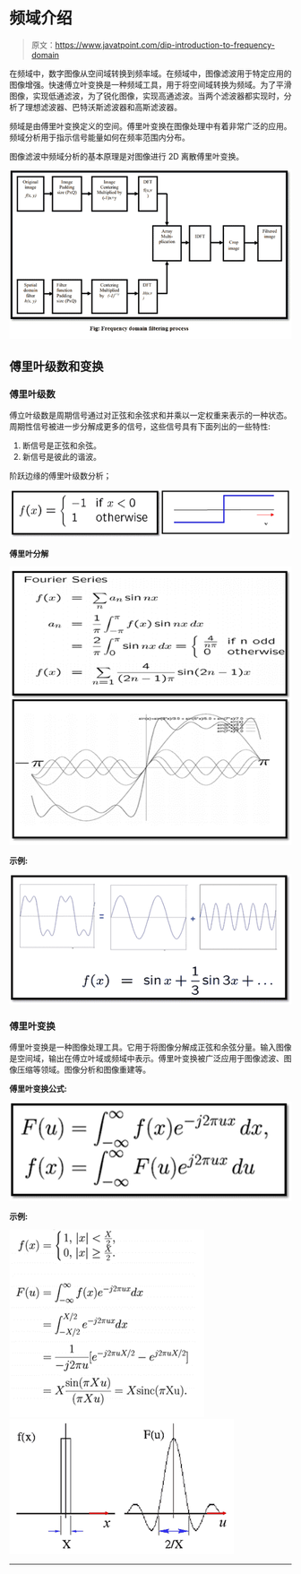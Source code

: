 # 频域介绍

> 原文：<https://www.javatpoint.com/dip-introduction-to-frequency-domain>

在频域中，数字图像从空间域转换到频率域。在频域中，图像滤波用于特定应用的图像增强。快速傅立叶变换是一种频域工具，用于将空间域转换为频域。为了平滑图像，实现低通滤波，为了锐化图像，实现高通滤波。当两个滤波器都实现时，分析了理想滤波器、巴特沃斯滤波器和高斯滤波器。

频域是由傅里叶变换定义的空间。傅里叶变换在图像处理中有着非常广泛的应用。频域分析用于指示信号能量如何在频率范围内分布。

图像滤波中频域分析的基本原理是对图像进行 2D 离散傅里叶变换。

![Frequency domain](img/d64f4b8ded4cb1cf76ef11b93991b3d7.png)

## 傅里叶级数和变换

### 傅里叶级数

傅立叶级数是周期信号通过对正弦和余弦求和并乘以一定权重来表示的一种状态。周期性信号被进一步分解成更多的信号，这些信号具有下面列出的一些特性:

1.  断信号是正弦和余弦。
2.  新信号是彼此的谐波。

阶跃边缘的傅里叶级数分析；

![Frequency domain](img/579e952b6c83acaf5c828907f2693629.png)

**傅里叶分解**

![Frequency domain](img/619b180846ea07d0d381ea4d9131058d.png)

**示例:**

![Frequency domain](img/a321b37e0951a49bfde7ea7dfa6c7854.png)

### 傅里叶变换

傅里叶变换是一种图像处理工具。它用于将图像分解成正弦和余弦分量。输入图像是空间域，输出在傅立叶域或频域中表示。傅里叶变换被广泛应用于图像滤波、图像压缩等领域。图像分析和图像重建等。

**傅里叶变换公式:**

![Frequency domain](img/2c4b444c85deb7ad326e57eb04fd7aa6.png)

**示例:**

![Frequency domain](img/018724862b25c6d6a2a83d239718d78d.png)
![Frequency domain](img/c6f883d638deb19eb013b5959ff09e12.png)

* * *